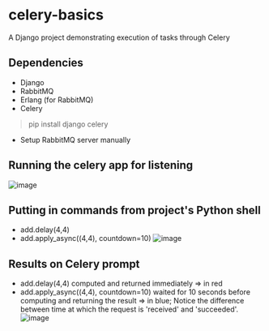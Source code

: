# celery-basics
A Django project demonstrating execution of tasks through Celery

## Dependencies
- Django
- RabbitMQ
- Erlang (for RabbitMQ)
- Celery

> pip install django celery
* Setup RabbitMQ server manually

## Running the celery app for listening
![image](https://user-images.githubusercontent.com/50711734/175760344-9d9d2a67-917a-4ede-a64f-bf22c5f18520.png)

## Putting in commands from project's Python shell
- add.delay(4,4)
- add.apply_async((4,4), countdown=10)
![image](https://user-images.githubusercontent.com/50711734/175760637-c4fb9bfa-1e8b-43aa-91f0-592a3993fae3.png)

## Results on Celery prompt
- add.delay(4,4) computed and returned immediately => in red
- add.apply_async((4,4), countdown=10) waited for 10 seconds before computing and returning the result => in blue; Notice the difference between time at which the request is 'received' and 'succeeded'.
![image](https://user-images.githubusercontent.com/50711734/175760644-3e381730-d916-4107-a7ce-d6e9ac63c4c3.png)
